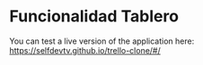 # Funcionalidad Tablero

You can test a live version of the application here: https://selfdevtv.github.io/trello-clone/#/